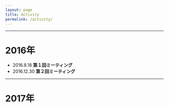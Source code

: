 ```yaml
---
layout: page
title: Activity
permalink: /activity/
---
```


---

# 2016年

- 2016.8.18 **第１回ミーティング**
- 2016.12.30 **第２回ミーティング**

---

# 2017年
